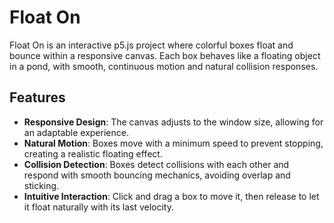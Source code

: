# Float On 

Float On is an interactive p5.js project where colorful boxes float and bounce within a responsive canvas. Each box behaves like a floating object in a pond, with smooth, continuous motion and natural collision responses.

## Features

- **Responsive Design**: The canvas adjusts to the window size, allowing for an adaptable experience.
- **Natural Motion**: Boxes move with a minimum speed to prevent stopping, creating a realistic floating effect.
- **Collision Detection**: Boxes detect collisions with each other and respond with smooth bouncing mechanics, avoiding overlap and sticking.
- **Intuitive Interaction**: Click and drag a box to move it, then release to let it float naturally with its last velocity.
